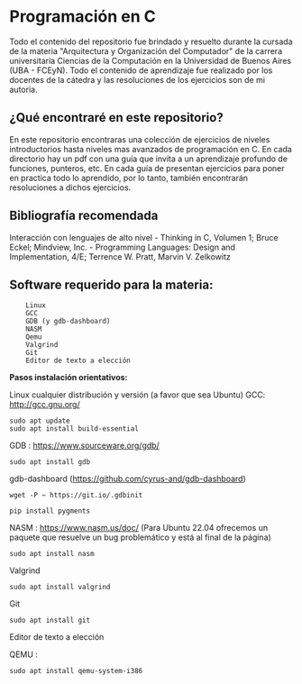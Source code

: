 # Programación en C 

Todo el contenido del repositorio fue brindado y resuelto durante la cursada de la materia "Arquitectura y Organización del Computador" de la carrera universitaria Ciencias de la Computación en la Universidad de Buenos Aires (UBA - FCEyN). Todo el contenido de aprendizaje fue realizado por los docentes de la cátedra y las resoluciones de los ejercicios son de mi autoría. 

## ¿Qué encontraré en este repositorio? 

En este repositorio encontraras una colección de ejercicios de niveles introductorios hasta niveles mas avanzados de programación en C. En cada directorio hay un pdf con una guía que invita a un aprendizaje profundo de funciones, punteros, etc. En cada guía de presentan ejercicios para poner en practica todo lo aprendido, por lo tanto, también encontrarán resoluciones a dichos ejercicios. 

## Bibliografía recomendada

Interacción con lenguajes de alto nivel
    - Thinking in C, Volumen 1; Bruce Eckel; Mindview, Inc.
    - Programming Languages: Design and Implementation, 4/E; Terrence W. Pratt, Marvin V. Zelkowitz



## Software requerido para la materia:

        Linux
        GCC
        GDB (y gdb-dashboard)
        NASM
        Qemu
        Valgrind
        Git
        Editor de texto a elección


**Pasos instalación orientativos:**

Linux cualquier distribución y versión (a favor que sea Ubuntu)
GCC: http://gcc.gnu.org/

    sudo apt update
    sudo apt install build-essential

    
GDB : https://www.sourceware.org/gdb/

    sudo apt install gdb

gdb-dashboard (https://github.com/cyrus-and/gdb-dashboard)

    wget -P ~ https://git.io/.gdbinit

    pip install pygments

    
NASM : https://www.nasm.us/doc/ (Para Ubuntu 22.04 ofrecemos un paquete que resuelve un bug problemático y está al final de la página)

    sudo apt install nasm

    
Valgrind

    sudo apt install valgrind

    
Git

    sudo apt install git


Editor de texto a elección

    
QEMU :

    sudo apt install qemu-system-i386
